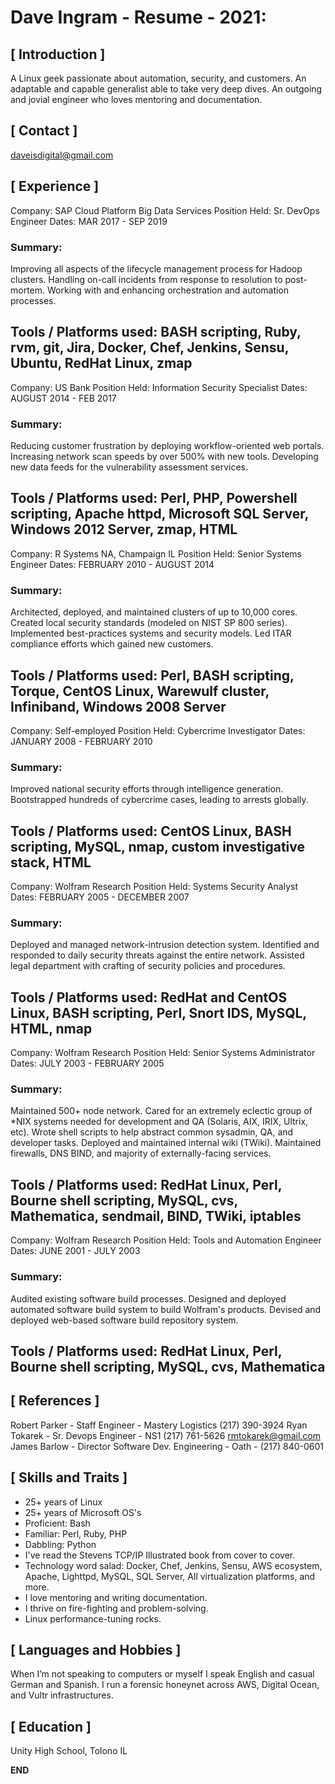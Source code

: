 # Dave Ingram - Resume - 2021:

## [ Introduction ]

A Linux geek passionate about automation, security, and customers.
An adaptable and capable generalist able to take very deep dives.
An outgoing and jovial engineer who loves mentoring and documentation.

## [ Contact ]

daveisdigital@gmail.com

## [ Experience ]

Company: SAP Cloud Platform Big Data Services
Position Held: Sr. DevOps Engineer
Dates: MAR 2017 - SEP 2019

### Summary:

Improving all aspects of the lifecycle management process for Hadoop clusters.
Handling on-call incidents from response to resolution to post-mortem.
Working with and enhancing orchestration and automation processes.

Tools / Platforms used: BASH scripting, Ruby, rvm, git, Jira, Docker, Chef, Jenkins, Sensu, Ubuntu, RedHat Linux, zmap
---

Company: US Bank
Position Held: Information Security Specialist
Dates: AUGUST 2014 - FEB 2017

### Summary:

Reducing customer frustration by deploying workflow-oriented web portals.
Increasing network scan speeds by over 500% with new tools.
Developing new data feeds for the vulnerability assessment services.

Tools / Platforms used: Perl, PHP, Powershell scripting, Apache httpd, Microsoft SQL Server, Windows 2012 Server, zmap, HTML
---

Company: R Systems NA, Champaign IL
Position Held: Senior Systems Engineer
Dates: FEBRUARY 2010 - AUGUST 2014

### Summary:

Architected, deployed, and maintained clusters of up to 10,000 cores.
Created local security standards (modeled on NIST SP 800 series).
Implemented best-practices systems and security models.
Led ITAR compliance efforts which gained new customers.

Tools / Platforms used: Perl, BASH scripting, Torque, CentOS Linux, Warewulf cluster, Infiniband, Windows 2008 Server
---

Company: Self-employed
Position Held: Cybercrime Investigator
Dates: JANUARY 2008 - FEBRUARY 2010

### Summary:

Improved national security efforts through intelligence generation.
Bootstrapped hundreds of cybercrime cases, leading to arrests globally.

Tools / Platforms used: CentOS Linux, BASH scripting, MySQL, nmap, custom investigative stack, HTML
---

Company: Wolfram Research
Position Held: Systems Security Analyst
Dates: FEBRUARY 2005 - DECEMBER 2007

### Summary: 

Deployed and managed network-intrusion detection system.
Identified and responded to daily security threats against the entire network.
Assisted legal department with crafting of security policies and procedures.

Tools / Platforms used: RedHat and CentOS Linux, BASH scripting, Perl, Snort IDS, MySQL, HTML, nmap
---

Company: Wolfram Research
Position Held: Senior Systems Administrator
Dates: JULY 2003 - FEBRUARY 2005

### Summary:

Maintained 500+ node network. 
Cared for an extremely eclectic group of *NIX systems needed for development and QA (Solaris, AIX, IRIX, Ultrix, etc). 
Wrote shell scripts to help abstract common sysadmin, QA, and developer tasks. 
Deployed and maintained internal wiki (TWiki). 
Maintained firewalls, DNS BIND, and majority of externally-facing services.

Tools / Platforms used: RedHat Linux, Perl, Bourne shell scripting, MySQL, cvs, Mathematica, sendmail, BIND, TWiki, iptables
---

Company: Wolfram Research
Position Held: Tools and Automation Engineer
Dates: JUNE 2001 - JULY 2003

### Summary:

Audited existing software build processes.
Designed and deployed automated software build system to build Wolfram's products.
Devised and deployed web-based software build repository system.

Tools / Platforms used: RedHat Linux, Perl, Bourne shell scripting, MySQL, cvs, Mathematica
---

## [ References ]

Robert Parker - Staff Engineer - Mastery Logistics (217) 390-3924
Ryan Tokarek - Sr. Devops Engineer - NS1 (217) 761-5626 rmtokarek@gmail.com
James Barlow - Director Software Dev. Engineering - Oath - (217) 840-0601


## [ Skills and Traits ]

* 25+ years of Linux 
* 25+ years of Microsoft OS's
* Proficient: Bash
* Familiar: Perl, Ruby, PHP
* Dabbling: Python
* I've read the Stevens TCP/IP Illustrated book from cover to cover.
* Technology word salad: Docker, Chef, Jenkins, Sensu, AWS ecosystem, Apache, Lighttpd, MySQL, SQL Server, All virtualization platforms, and more.
* I love mentoring and writing documentation.
* I thrive on fire-fighting and problem-solving.
* Linux performance-tuning rocks.

## [ Languages and Hobbies ]

When I’m not speaking to computers or myself I speak English and casual German and Spanish. 
I run a forensic honeynet across AWS, Digital Ocean, and Vultr infrastructures.

## [ Education ]

Unity High School, Tolono IL

**END**
